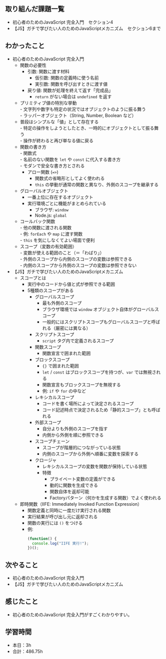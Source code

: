 ## 取り組んだ課題一覧
- 初心者のためのJavaScript 完全入門　セクション4
- 【JS】ガチで学びたい人のためのJavaScriptメカニズム　セクション6まで

## わかったこと
- 初心者のためのJavaScript 完全入門 
    - 関数の必要性  
        - 引数: 関数に渡す材料  
          - 仮引数: 関数の定義時に使う名前  
          - 実引数: 関数を呼び出すときに渡す値  
        - 戻り値: 関数が処理を終えて返す「完成品」  
          - `return` がない場合は `undefined` を返す  
    - プリミティブ値の特別な挙動  
          - 文字列や数字も特定の状況ではオブジェクトのように振る舞う  
          - ラッパーオブジェクト（String, Number, Boolean など）  
    - 普段はシンプルな「値」として存在する  
          - 特定の操作をしようとしたとき、一時的にオブジェクトとして振る舞う  
          - 操作が終わると再び単なる値に戻る  
    - 関数の書き方  
          - 関数式  
            - 名前のない関数を `let` や `const` に代入する書き方  
            - モダンで安全な書き方とされる  
        - アロー関数 (`=>`)  
            - 関数式の省略形としてよく使われる  
            - `this` の挙動が通常の関数と異なり、外側のスコープを継承する  
    - グローバルオブジェクト  
        - 一番上位に存在するオブジェクト  
        - 実行環境ごとに機能がまとめられている  
            - ブラウザ: `window`  
            - Node.js: `global`  
    - コールバック関数  
          - 他の関数に渡される関数  
          - 例: `forEach` や `map` に渡す関数  
          - `this` を気にしなくてよい場面で便利  
    - スコープ（変数の有効範囲）  
          - 変数が使える範囲のこと（＝「わばり」）  
          - 外側のスコープから内側のスコープの変数は参照できる  
          - 内側のスコープから外側のスコープの変数は参照できない  
- 【JS】ガチで学びたい人のためのJavaScriptメカニズム
    - スコープとは  
      - 実行中のコードから値と式が参照できる範囲  
      - 5種類のスコープがある  
        - グローバルスコープ  
          - 最も外側のスコープ  
          - ブラウザ環境では `window` オブジェクト自体がグローバルスコープ  
          - 一般的にはスクリプトスコープもグローバルスコープと呼ばれる（厳密には異なる）  
        - スクリプトスコープ  
          - `script` タグ内で定義されるスコープ  
        - 関数スコープ  
          - 関数宣言で囲まれた範囲  
        - ブロックスコープ  
          - `{}` で囲まれた範囲  
          - `let` / `const` はブロックスコープを持つが、`var` では無視される  
          - 関数宣言もブロックスコープを無視する  
          - 例: `if` や `for` の中など  
        - レキシカルスコープ  
          - コードを書く場所によって決定されるスコープ  
          - コード記述時点で決定されるため「静的スコープ」とも呼ばれる  
        - 外部スコープ  
          - 自分よりも外側のスコープを指す  
          - 内側から外側を順に参照できる  
        - スコープチェーン  
          - スコープが階層的につながっている状態  
          - 内側のスコープから外側へ順番に変数を探索する  
        - クロージャ  
          - レキシカルスコープの変数を関数が保持している状態  
          - 特徴  
            - プライベート変数の定義ができる  
            - 動的に関数を生成できる  
            - 関数自体を返却可能  
            - Factoryパターン（何かを生成する関数）でよく使われる  
    - 即時関数（IIFE: Immediately Invoked Function Expression）  
      - 関数定義と同時に一度だけ実行される関数  
      - 実行結果が呼び出し元に返却される  
      - 関数の実行には `()` をつける  
      - 例:  
        ```javascript
        (function() {
          console.log("IIFE 実行!");
        })();
        ```

    

## 次やること
- 初心者のためのJavaScript 完全入門
- 【JS】ガチで学びたい人のためのJavaScriptメカニズム
 

## 感じたこと    
- 初心者のためのJavaScript 完全入門がすごくわかりやすい。                                                                                                                                                                                                                                                                                                                                                                                                                                                                                                                                                                                                                                             
                                                                                             
                                    
## 学習時間
- 本日：3h
- 合計：486.75h